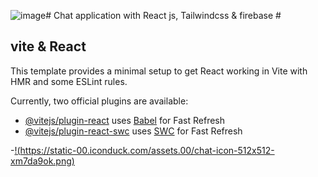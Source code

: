 ![image](https://github.com/Usamaboudakhair/chat-app/assets/109860129/bbb5e483-d305-4ed5-9577-0fae8c08d65f)# Chat application with React js, Tailwindcss & firebase #



## vite & React
This template provides a minimal setup to get React working in Vite with HMR and some ESLint rules.

Currently, two official plugins are available:

- [@vitejs/plugin-react](https://github.com/vitejs/vite-plugin-react/blob/main/packages/plugin-react/README.md) uses [Babel](https://babeljs.io/) for Fast Refresh
- [@vitejs/plugin-react-swc](https://github.com/vitejs/vite-plugin-react-swc) uses [SWC](https://swc.rs/) for Fast Refresh

-[!(https://static-00.iconduck.com/assets.00/chat-icon-512x512-xm7da9ok.png)](https://chat-app-r6ji.onrender.com/)


